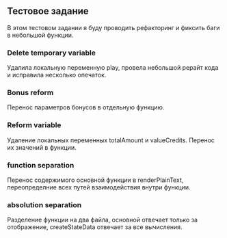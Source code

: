 ## Тестовое задание

В этом тестовом задании я буду проводить рефакторинг и фиксить баги в небольшой функции. 
### Delete temporary variable
Удалила локальную переменную play,
провела небольшой рерайт кода и исправила несколько опечаток.

### Bonus reform
Перенос параметров бонусов в отдельную функцию.

### Reform variable
Удаление локальных переменных totalAmount и valueCredits. Перенос их значений в функции.
### function separation
Перенос содержимого основной функции в renderPlainText, переопределние всех путей взаимодействия внутри функции.
### absolution separation
Разделение функции на два файла, основной отвечает только за отображение, createStateData отвечает за все вычисления.